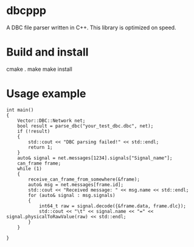 # dbcppp
A DBC file parser written in C++.
This library is optimized on speed.

# Build and install
cmake .
make
make install

# Usage example
```
int main()
{
    Vector::DBC::Network net;
    bool result = parse_dbc("your_test_dbc.dbc", net);
    if (!result)
    {
        std::cout << "DBC parsing failed!" << std::endl;
        return 1;
    }
    auto& signal = net.messages[1234].signals["Signal_name"];
    can_frame frame;
    while (1)
    {
        receive_can_frame_from_somewhere(&frame);
        auto& msg = net.messages[frame.id];
        std::cout << "Received message: " << msg.name << std::endl;
        for (auto& signal : msg.signals)
        {
            int64_t raw = signal.decode({&frame.data, frame.dlc});
            std::cout << "\t" << signal.name << "=" << signal.physicalToRawValue(raw) << std::endl;
        }
    }
    
}

```
